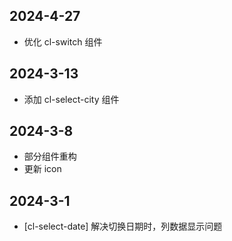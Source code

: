 ## 2024-4-27

-   优化 cl-switch 组件

## 2024-3-13

-   添加 cl-select-city 组件

## 2024-3-8

-   部分组件重构
-   更新 icon

## 2024-3-1

-   [cl-select-date] 解决切换日期时，列数据显示问题
